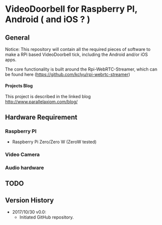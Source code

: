
# VideoDoorbell for Raspberry PI, Android ( and iOS ? )

## General
Notice:  This repository will contain all the required pieces of software to make a RPi based VideoDoorbell tick, including the Android and/or iOS apps.

The core functionality is built around the Rpi-WebRTC-Streamer, which can be found here
(https://github.com/kclyu/rpi-webrtc-streamer)

#### Projects Blog
This project is described in the linked blog 
http://www.parallelaxiom.com/blog/


## Hardware Requirement
### Raspberry PI 
- Raspberry Pi Zero/Zero W (ZeroW tested)

### Video Camera

### Audio hardware

## TODO

## Version History
* 2017/10/30 v0.0:
  - Initiated GitHub repository.

